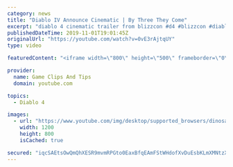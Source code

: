 ```yaml
---
category: news
title: "Diablo IV Announce Cinematic | By Three They Come"
excerpt: "diablo 4 cinematic trailer from blizzcon #d4 #blizzcon #diablo."
publishedDateTime: 2019-11-01T19:01:45Z
originalUrl: "https://youtube.com/watch?v=0vE3rAjtqUY"
type: video

featuredContent: "<iframe width=\"800\" height=\"500\" frameborder=\"0\" src=\"https://www.youtube.com/embed/0vE3rAjtqUY\" allow=\"accelerometer; autoplay; encrypted-media; gyroscope; picture-in-picture\" allowfullscreen></iframe>"

provider:
  name: Game Clips And Tips
  domain: youtube.com

topics:
  - Diablo 4

images:
  - url: "https://www.youtube.com/img/desktop/supported_browsers/dinosaur.png"
    width: 1200
    height: 800
    isCached: true

secured: "iqcSAEtsOwQmQhXESR9mvmRPGto0EaxBfqEAmFStWHdofXvDuEsbKLmXMNtzX3j7SXhQujKrbndaOVdsucm+oaRR7qKJFXUjN/1F87B5eDlyQluwCAHhPV1KAJmt7kgLaNwwqSgsDkxF6YdpkiUuNVvtMhVBT4eDuOqWIXEKhVmxJB2u3s86O6f9Vvu1YlJ6pCZJ3l5rWJ+67Ed+xnb0B0PcMvEIGe9seWP91aIs7PTdLqmpH/Ddxsj2g/bTZfKdB5Zo3I69Wo4SVzgE4Hx4IxYSODj62hlFCBiyk5zpg2lZfbrcZehI9vur6bZ2KBqT8Ckxad0eEqGtD2rY8JYDH7ic+VVSP9cRv9JwY5MRve3j8QQ6gXoODRatmKy9GyVSH3ZkI/WLQOyLOnNG56pmVg==;1J29uMuj6EcuuMPJq+Lr2A=="
---
```


